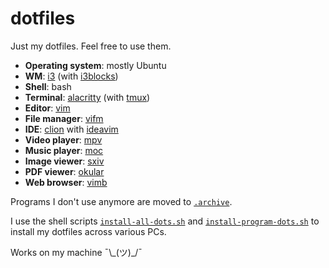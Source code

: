 # dotfiles

Just my dotfiles. Feel free to use them.

- **Operating system**: mostly Ubuntu
- **WM**: [i3](https://i3wm.org/) (with [i3blocks](https://github.com/vivien/i3blocks))
- **Shell**: bash
- **Terminal**: [alacritty](https://github.com/alacritty/alacritty) (with [tmux](https://github.com/tmux/tmux))
- **Editor**: [vim](https://www.vim.org/)
- **File manager**: [vifm](https://vifm.info/)
- **IDE**: [clion](https://www.jetbrains.com) with [ideavim](https://github.com/JetBrains/ideavim)
- **Video player**: [mpv](https://mpv.io/)
- **Music player**: [moc](http://moc.daper.net/)
- **Image viewer**: [sxiv](https://github.com/muennich/sxiv)
- **PDF viewer**: [okular](https://okular.kde.org/)
- **Web browser**: [vimb](https://github.com/fanglingsu/vimb)

Programs I don't use anymore are moved to [``.archive``](.archive).

I use the shell scripts [``install-all-dots.sh``](install-all-dots.sh) and [``install-program-dots.sh``](install-program-dots.sh) to install my dotfiles across various PCs.

Works on my machine ¯\\\_(ツ)_/¯
